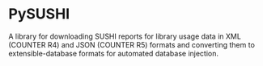 # PySUSHI
A library for downloading SUSHI reports for library usage data in XML (COUNTER R4) and JSON (COUNTER R5) formats and converting them to extensible-database formats for automated database injection.
